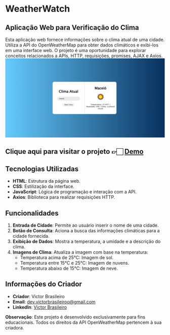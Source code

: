 # WeatherWatch

## Aplicação Web para Verificação do Clima

Esta aplicação web fornece informações sobre o clima atual de uma cidade. Utiliza a API do OpenWeatherMap para obter dados climáticos e exibi-los em uma interface web. O projeto é uma oportunidade para explorar conceitos relacionados a APIs, HTTP, requisições, promises, AJAX e Axios.
<img src="src/img/image.png" alt="">

## Clique aqui para visitar o projeto 👉🏻 <a href="https://victorbrasileiroo.github.io/WeatherWatch/">Demo</a>

## Tecnologias Utilizadas

- **HTML**: Estrutura da página web.
- **CSS**: Estilização da interface.
- **JavaScript**: Lógica de programação e interação com a API.
- **Axios**: Biblioteca para realizar requisições HTTP.

## Funcionalidades

1. **Entrada de Cidade**: Permite ao usuário inserir o nome de uma cidade.
2. **Botão de Consulta**: Aciona a busca das informações climáticas para a cidade fornecida.
3. **Exibição de Dados**: Mostra a temperatura, a umidade e a descrição do clima.
4. **Imagens de Clima**: Atualiza a imagem com base na temperatura:
   - Temperatura acima de 25°C: Imagem de sol.
   - Temperatura entre 15°C e 25°C: Imagem de nuvens.
   - Temperatura abaixo de 15°C: Imagem de neve.
  
## Informações do Criador

- **Criador**: Victor Brasileiro
- **Email**: [dev.victorbrasileiroo@gmail.com](mailto:dev.victorbrasileiroo@gmail.com)
- **LinkedIn**: [Victor Brasileiro](https://www.linkedin.com/in/victorbrasileirooo)

**Observação**: Este projeto é desenvolvido exclusivamente para fins educacionais. Todos os direitos da API OpenWeatherMap pertencem à sua criadora.
